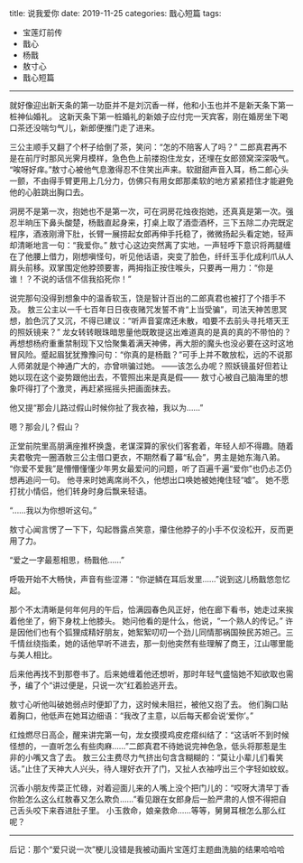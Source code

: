 title:	说我爱你
date:	2019-11-25
categories: 戬心短篇
tags:
- 宝莲灯前传
- 戬心
- 杨戬
- 敖寸心
- 戬心短篇
---

就好像迎出新天条的第一功臣并不是刘沉香一样，他和小玉也并不是新天条下第一桩神仙婚礼。<!--more-->
这新天条下第一桩婚礼的新娘子应付完一天宾客，刚在婚房坐下喝口茶还没喘匀气儿，新郎便推门走了进来。

三公主顺手又翻了个杯子给倒了茶，笑问：“怎的不陪客人了吗？”
二郎真君再不是在前厅时那风光霁月模样，急色色上前搂抱住龙女，还埋在女郎颈窝深深吸气。
“唉呀好痒。”敖寸心被他气息激得忍不住笑出声来。软甜甜声音入耳，杨二郎心头一颤，不由得手臂更用上几分力，仿佛只有用女郎那柔软的地方紧紧捂住才能避免他的心脏跳出胸口去。

洞房不是第一次，抱她也不是第一次，可在洞房花烛夜抱她，还真真是第一次。强忍半晌压下鼻头酸楚，杨戬直起身来，打桌上取了酒壶酒杯，三下五除二办完既定程序，酒液刚滑下肚，长臂一展捞起女郎再伸手托稳了，微微扬起头看定她，轻声却清晰地言一句：“我爱你。”
敖寸心这边突然离了实地，一声轻呼下意识将两腿缠在了他腰上借力，刚想嗔怪句，听见他话语，突变了脸色，纤纤玉手化成利爪从人肩头前移。双掌围定他脖颈要害，两拇指正按住喉头，只要再一用力：“你是谁！？不说的话信不信我掐死你！”

说完那句没得到想象中的温香软玉，饶是智计百出的二郎真君也被打了个措手不及。
敖三公主以一千七百年日日夜夜赌咒发誓不肯“上当受骗”，司法天神苦思冥想，脸色沉了又沉，不得已建议：“听声音宴席还未散，咱要不去前头寻托塔天王的照妖镜来？”
龙女转转眼珠暗思量他既敢提这出难道真的是真的真的不带怕的？再想想杨府重重禁制现下又恰聚集着满天神佛，再大胆的魔头也没必要在这时这地冒风险。蹙起眉犹犹豫豫问句：“你真的是杨戬？”可手上并不敢放松，远的不说那人师弟就是个神通广大的，亦曾哄骗过她。
——该怎么办呢？照妖镜虽好但若让她以现在这个姿势跟他出去，不管照出来是真是假——
敖寸心被自己脑海里的想象吓得打了个激灵，再赶紧摇摇头把画面抹去。

他又提“那会儿路过假山时候你扯了我衣袖，我以为……”

嗯？那会儿？假山？

正堂前院里高朋满座推杯换盏，老谋深算的家伙们客套着，年轻人却不得趣。随着夫君敬完一圈酒敖三公主借口更衣，不期然看了幕“私会”，男主是她东海八弟。
“你爱不爱我”是懵懵懂懂少年男女最爱问的问题，听了百遍千遍“爱你”也仍忐忑仍想再追问一句。
他寻来时她离席尚不久，他想出口唤她被她掩住轻“嘘”。
她不愿打扰小情侣，他们转身时身后飘来轻语。

“……我以为你想听这句。”

敖寸心闻言愣了一下下，勾起唇露点笑意，攥住他脖子的小手不仅没松开，反而更用了力。

“爱之一字最惹相思，杨戬他……”

呼吸开始不大畅快，声音有些涩滞：“你逆鳞在耳后发里……”说到这儿杨戬悠忽忆起。

那个不太清晰是何年何月的午后，恰满园春色风正好，他在廊下看书，她走过来挨着他坐了，俯下身枕上他膝头。
她问他看的是什么，他说，“一个熟人的传记。”
许是因他们也有个狐狸成精好朋友，她絮絮叨叨一个劲儿同情那祸国殃民苏妲己。三千情丝绕指柔，她的话他早听不进去，那一刻他突然有些理解了商王，江山哪里能与美人相比。

后来他再找不到那卷书了。后来她缠着他还想听，那时年轻气盛恼她不知欲取也需予，编了个“讲过便是，只说一次”红着脸逃开去。

敖寸心听他叫破她弱点时便卸了力，这时候未阻拦，被他又抱了去。
他们胸口贴着胸口，他低声在她耳边细语：“我改了主意，以后每天都会说‘爱你’。”

红烛燃尽日高企，醒来讲完第一句，龙女摸摸鸡皮疙瘩纠结了：“这话听不到时候怪想的，一直听怎么有些肉麻……”二郎真君不待她说完神色急，低头将那惹是生非的小嘴又含了去。
敖三公主费尽力气挤出句含含糊糊的：“莫让小辈儿们看笑话。”止住了天神大人兴头，待人理好衣开了门，又扯人衣袖哼出三个字轻如蚊蚁。

沉香小朋友传菜正忙碌，对着迎面儿来的人嘴上没个把门儿的：“哎呀大清早丁香你脸怎么这么红敖春又怎么欺负……”看见跟在女郎身后一脸严肃的人恨不得把自己舌头咬下来吞进肚子里。
小玉救命，娘亲救命……等等，舅舅耳根怎么那么红呢？

---
后记：那个“爱只说一次”梗儿没错是我被动画片宝莲灯主题曲洗脑的结果哈哈哈
